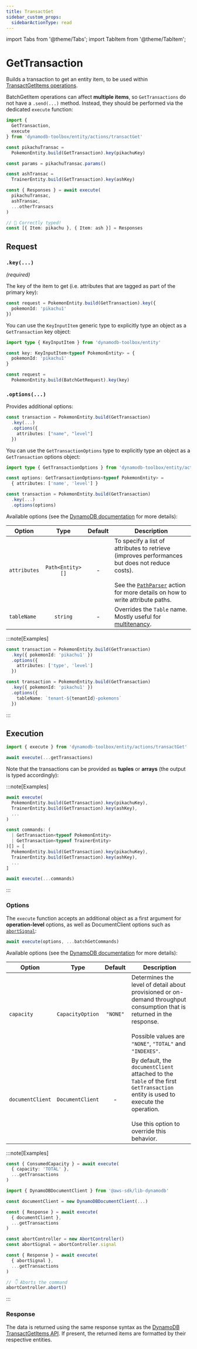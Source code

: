 ```yaml
---
title: TransactGet
sidebar_custom_props:
  sidebarActionType: read
---
```


import Tabs from '@theme/Tabs';
import TabItem from '@theme/TabItem';

# GetTransaction

Builds a transaction to get an entity item, to be used within [TransactGetItems operations](https://docs.aws.amazon.com/amazondynamodb/latest/APIReference/API_TransactGetItems.html).

BatchGetItem operations can affect **multiple items**, so `GetTransactions` do not have a `.send(...)` method. Instead, they should be performed via the dedicated `execute` function:

```ts
import {
  GetTransaction,
  execute
} from 'dynamodb-toolbox/entity/actions/transactGet'

const pikachuTransac =
  PokemonEntity.build(GetTransaction).key(pikachuKey)

const params = pikachuTransac.params()

const ashTransac =
  TrainerEntity.build(GetTransaction).key(ashKey)

const { Responses } = await execute(
  pikachuTransac,
  ashTransac,
  ...otherTransacs
)

// 🙌 Correctly typed!
const [{ Item: pikachu }, { Item: ash }] = Responses
```

## Request

### `.key(...)`

<p style={{ marginTop: '-15px' }}><i>(required)</i></p>

The key of the item to get (i.e. attributes that are tagged as part of the primary key):

```ts
const request = PokemonEntity.build(GetTransaction).key({
  pokemonId: 'pikachu1'
})
```

You can use the `KeyInputItem` generic type to explicitly type an object as a `GetTransaction` key object:

```ts
import type { KeyInputItem } from 'dynamodb-toolbox/entity'

const key: KeyInputItem<typeof PokemonEntity> = {
  pokemonId: 'pikachu1'
}

const request =
  PokemonEntity.build(BatchGetRequest).key(key)
```

### `.options(...)`

Provides additional options:

```ts
const transaction = PokemonEntity.build(GetTransaction)
  .key(...)
  .options({
    attributes: ["name", "level"]
  })
```

You can use the `GetTransactionOptions` type to explicitly type an object as a `GetTransaction` options object:

```ts
import type { GetTransactionOptions } from 'dynamodb-toolbox/entity/actions/transactGet'

const options: GetTransactionOptions<typeof PokemonEntity> =
  { attributes: ['name', 'level'] }

const transaction = PokemonEntity.build(GetTransaction)
  .key(...)
  .options(options)
```

Available options (see the [DynamoDB documentation](https://docs.aws.amazon.com/amazondynamodb/latest/APIReference/API_TransactGetItems.html#API_TransactGetItems_RequestParameters) for more details):

| Option       |       Type       | Default | Description                                                                                                                                                                                                               |
| ------------ | :--------------: | :-----: | ------------------------------------------------------------------------------------------------------------------------------------------------------------------------------------------------------------------------- |
| `attributes` | `Path<Entity>[]` |    -    | To specify a list of attributes to retrieve (improves performances but does not reduce costs).<br/><br/>See the [`PathParser`](../19-parse-paths/index.md#paths) action for more details on how to write attribute paths. |
| `tableName`  |     `string`     |    -    | Overrides the `Table` name. Mostly useful for [multitenancy](https://en.wikipedia.org/wiki/Multitenancy).                                                                                                                 |

:::note[Examples]

<Tabs>
<TabItem value="attributes" label="Attributes">

```ts
const transaction = PokemonEntity.build(GetTransaction)
  .key({ pokemonId: 'pikachu1' })
  .options({
    attributes: ['type', 'level']
  })
```

</TabItem>
<TabItem value="multitenant" label="Multitenant">

```ts
const transaction = PokemonEntity.build(GetTransaction)
  .key({ pokemonId: 'pikachu1' })
  .options({
    tableName: `tenant-${tenantId}-pokemons`
  })
```

</TabItem>
</Tabs>

:::

## Execution

```ts
import { execute } from 'dynamodb-toolbox/entity/actions/transactGet'

await execute(...getTransactions)
```

Note that the transactions can be provided as **tuples** or **arrays** (the output is typed accordingly):

:::note[Examples]

<Tabs>
<TabItem value="tuple" label="Tuple">

```ts
await execute(
  PokemonEntity.build(GetTransaction).key(pikachuKey),
  TrainerEntity.build(GetTransaction).key(ashKey),
  ...
)
```

</TabItem>
<TabItem value="array" label="Array">

```ts
const commands: (
  | GetTransaction<typeof PokemonEntity>
  | GetTransaction<typeof TrainerEntity>
)[] = [
  PokemonEntity.build(GetTransaction).key(pikachuKey),
  TrainerEntity.build(GetTransaction).key(ashKey),
  ...
]

await execute(...commands)
```

</TabItem>
</Tabs>

:::

### Options

The `execute` function accepts an additional object as a first argument for **operation-level** options, as well as DocumentClient options such as [`abortSignal`](https://github.com/aws/aws-sdk-js-v3?tab=readme-ov-file#abortcontroller-example):

```ts
await execute(options, ...batchGetCommands)
```

Available options (see the [DynamoDB documentation](https://docs.aws.amazon.com/amazondynamodb/latest/APIReference/API_TransactGetItems.html#API_TransactGetItems_RequestParameters) for more details):

| Option           |       Type       | Default  | Description                                                                                                                                                                              |
| ---------------- | :--------------: | :------: | ---------------------------------------------------------------------------------------------------------------------------------------------------------------------------------------- |
| `capacity`       | `CapacityOption` | `"NONE"` | Determines the level of detail about provisioned or on-demand throughput consumption that is returned in the response.<br/><br/>Possible values are `"NONE"`, `"TOTAL"` and `"INDEXES"`. |
| `documentClient` | `DocumentClient` |    -     | By default, the `documentClient` attached to the `Table` of the first `GetTransaction` entity is used to execute the operation.<br/><br/>Use this option to override this behavior.      |

:::note[Examples]

<Tabs>
<TabItem value="capacity" label="Capacity">

```ts
const { ConsumedCapacity } = await execute(
  { capacity: 'TOTAL' },
  ...getTransactions
)
```

</TabItem>
<TabItem value="document-client" label="Document client">

```ts
import { DynamoDBDocumentClient } from '@aws-sdk/lib-dynamodb'

const documentClient = new DynamoDBDocumentClient(...)

const { Response } = await execute(
  { documentClient },
  ...getTransactions
)
```

</TabItem>
<TabItem value="aborted" label="Aborted">

```ts
const abortController = new AbortController()
const abortSignal = abortController.signal

const { Response } = await execute(
  { abortSignal },
  ...getTransactions
)

// 👇 Aborts the command
abortController.abort()
```

</TabItem>
</Tabs>

:::

### Response

The data is returned using the same response syntax as the [DynamoDB TransactGetItems API](https://docs.aws.amazon.com/amazondynamodb/latest/APIReference/API_TransactGetItems.html#API_TransactGetItems_ResponseSyntax). If present, the returned items are formatted by their respective entities.
